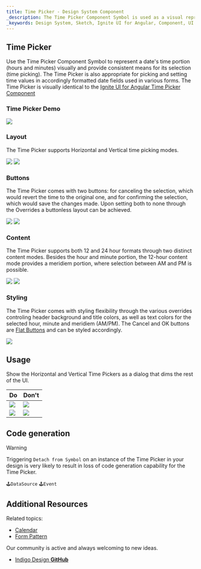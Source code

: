 ```yaml
---
title: Time Picker - Design System Component
_description: The Time Picker Component Symbol is used as a visual representation of time providing the necessary mechanisms for time picking. 
_keywords: Design System, Sketch, Ignite UI for Angular, Component, UI Library, Widgets
---
```


## Time Picker

Use the Time Picker Component Symbol to represent a date's time portion (hours and minutes) visually and provide consistent means for its selection (time picking). The Time Picker is also appropriate for picking and setting time values in accordingly formatted date fields used in various forms.
The Time Picker is visually identical to the [Ignite UI for Angular Time Picker Component](https://www.infragistics.com/products/ignite-ui-angular/angular/components/time_picker.html)

### Time Picker Demo

![](../images/timepicker_demo.png)

### Layout

The Time Picker supports Horizontal and Vertical time picking modes.

![](../images/timepicker_horizontal.png)
![](../images/timepicker_vertical.png)

### Buttons

The Time Picker comes with two buttons: for canceling the selection, which would revert the time to the original one, and for confirming the selection, which would save the changes made. Upon setting both to none through the Overrides a buttonless layout can be achieved.

![](../images/timepicker_buttons.png)
![](../images/timepicker_nobuttons.png)

### Content

The Time Picker supports both 12 and 24 hour formats through two distinct content modes. Besides the hour and minute portion, the 12-hour content mode provides a meridiem portion, where selection between AM and PM is possible.

![](../images/timepicker_12.png)
![](../images/timepicker_24.png)

### Styling

The Time Picker comes with styling flexibility through the various overrides controling header background and title colors, as well as text colors for the selected hour, minute and meridiem (AM/PM).
The Cancel and OK buttons are [Flat Buttons](button.md) and can be styled accordingly.

![](../images/timepicker_styling.png)

## Usage

Show the Horizontal and Vertical Time Pickers as a dialog that dims the rest of the UI.

| Do                                | Don't                               |
| --------------------------------- | ----------------------------------- |
| ![](../images/timepicker_do1.png) | ![](../images/timepicker_dont1.png) |
| ![](../images/timepicker_do2.png) | ![](../images/timepicker_dont2.png) |

## Code generation

> [!WARNING]
> Triggering `Detach from Symbol` on an instance of the Time Picker in your design is very likely to result in loss of code generation capability for the Time Picker.

`🕹️DataSource`
`🕹️Event`

## Additional Resources

Related topics:

- [Calendar](calendar.md)
- [Form Pattern](forms.md)
  <div class="divider--half"></div>

Our community is active and always welcoming to new ideas.

- [Indigo Design **GitHub**](https://github.com/IgniteUI/design-system-docfx)
